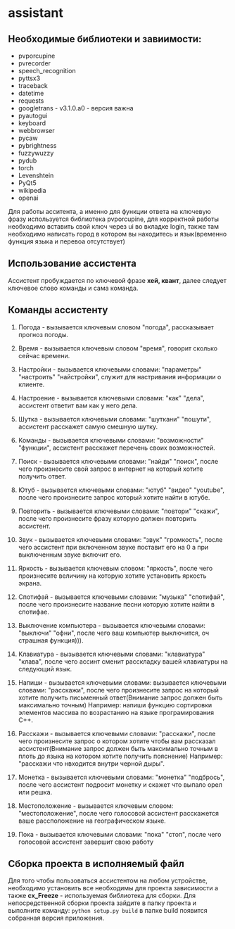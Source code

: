 # assistant

## Необходимые библиотеки и завиимости:

* pvporcupine
* pvrecorder
* speech_recognition
* pyttsx3
* traceback
* datetime
* requests
* googletrans - v3.1.0.a0 - версия важна
* pyautogui
* keyboard
* webbrowser
* pycaw
* pybrightness
* fuzzywuzzy
* pydub
* torch
* Levenshtein
* PyQt5
* wikipedia
* openai

Для работы асситента, а именно для функции ответа на ключевую фразу используется библиотека pvporcupine, для корректной работы необходимо вставить свой ключ через ui во вкладке login, также там необходимо написать город в котором вы находитесь и язык(временно функция языка и перевоа отсутствует)

## Использование ассистента

Ассистент пробуждается по ключевой фразе **хей, квант**, далее следует ключевое слово команды и сама команда.

## Команды ассистенту

1. Погода - вызывается ключевым словом "погода", рассказывает прогноз погоды.

2. Время - вызывается ключевым словом "время", говорит сколько сейчас времени.

3. Настройки - вызывается ключевыми словами: "параметры" "настроить" "найстройки", служит для настривания информации о клиенте.

4. Настроение - вызывается ключевыми словами: "как" "дела", ассистент ответит вам как у него дела.

5. Шутка - вызывается ключевыми словами: "шуткани" "пошути", ассистент расскажет самую смешную шутку.

6. Команды - вызывается ключевыми словами: "возможности" "функции", ассистент расскажет перечень своих возможностей.

7. Поиск - вызывается ключевыми словами: "найди" "поиск", после чего произнесите свой запрос в интернет на который хотите получить ответ.

8. Ютуб - вызывается ключевыми словами: "ютуб" "видео" "youtube", после чего произнесите запрос который хотите найти в ютубе.

9. Повторить - вызывается ключевыми словами: "повтори" "скажи", после чего произнесите фразу которую должен повторить ассистент. 

10. Звук - вызывается ключевыми словами: "звук" "громкость", после чего ассистент при включенном звуке поставит его на 0 а при выключенным звуке включит его.

11. Яркость - вызывается ключевым словом: "яркость", после чего произнесите величину на которую хотите установить яркость экрана.

12. Спотифай - вызывается ключевыми словами: "музыка" "спотифай", после чего произнесите название песни которую хотите найти в спотифае.

13. Выключение компьютера - вызывается ключевыми словами: "выключи" "офни", после чего ваш компьютер выключится, оч страшная функция))).

14. Клавиатура - вызывается ключевыми словами: "клавиатура" "клава", после чего ассинт сменит расскладку вашей клавиатуры на следующий язык.

15. Напиши - вызывается ключевыми словами: вызывается ключевыми словами: "расскажи", после чего произнесите запрос на который хотите получить письменный ответ(Внимание запрос должен быть максимально точным) Например: напиши функцию сортировки элементов массива по возрастанию на языке програмирования C++.

16. Расскажи - вызывается ключевыми словами: "расскажи", после чего произнесите запрос о котором хотите чтобы вам рассказал ассистент(Внимание запрос должен быть максимально точным в плоть до языка на котором хотите получить пояснение) Например: "расскажи что нвходится внутри черной дыры".

17. Монетка - вызывается ключевыми словами: "монетка" "подбрось", после чего ассистент подросит монетку и скажет что выпало орел или решка.

18. Местоположение -  вызывается ключевым словом: "местоположение", после чего голосовой ассистент расскажется ваше рассположение на географическом языке.

19. Пока - вызывается ключевыми словами: "пока" "стоп", после чего голосовой ассистент завершит свою работу

## Сборка проекта в исполняемый файл

Для того чтобы пользоваться ассистентом на любом устройстве, необходимо установить все необходимы для проекта зависимости а также **cx_Freeze** - используемая библиотека для сборки. Для непосредственной сборки проекта зайдите в папку проекта и выполните команду: `python setup.py build` в папке build появится собранная версия приложения.
